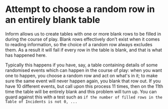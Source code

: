 # Attempt to choose a random row in an entirely blank table

Inform allows us to create tables with one or more blank rows to be filled in during the course of play. Blank rows effectively don't exist when it comes to reading information, so the choice of a random row always excludes them. As a result it will fail if every row in the table is blank, and that is what has happened here.

Typically this happens if you have, say, a table containing details of some randomised events which can happen in the course of play: when you want one to happen, you choose a random row and act on what's in it; to make sure the same event will never happen again, you blank that row out. If you have 10 different events, but call upon this process 11 times, then on the 11th time the table will be entirely blank and this problem will turn up. You can guard against this with a test such as `if the number of filled rows in the Table of Incidents is not 0, ...`
